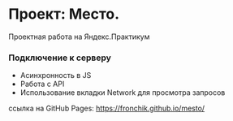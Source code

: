 # Проект: Место.

Проектная работа на Яндекс.Практикум

### Подключение к серверу

- Асинхронность в JS
- Работа с API
- Использование вкладки Network для просмотра запросов

ссылка на GitHub Pages: https://fronchik.github.io/mesto/
